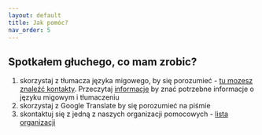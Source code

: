 ```yaml
---
layout: default
title: Jak pomóc?
nav_order: 5
---
```


## Spotkałem głuchego, co mam zrobic?

1. skorzystaj z tłumacza języka migowego, by się porozumieć - [tu mozesz znaleźć kontakty](/interpreters.md). Przeczytaj [informacje](/info.md) by znać potrzebne informacje o języku migowym i tłumaczeniu
2. skorzystaj z Google Translate by się porozumieć na piśmie
3. skontaktuj się z jedną z naszych organizacji pomocowych - [lista organizacji](/support.md)
